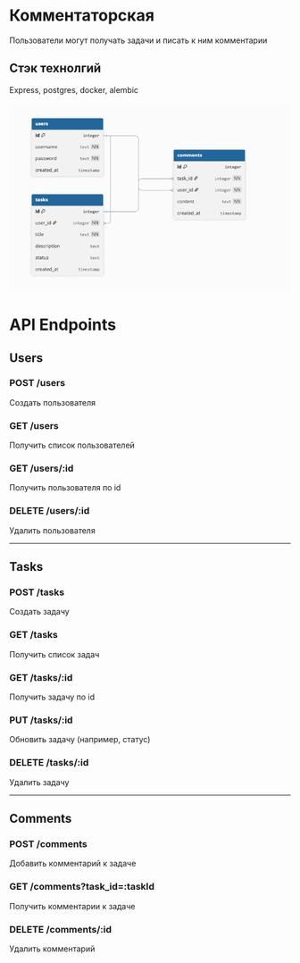 # Комментаторская
Пользователи могут получать задачи и писать к ним комментарии
## Стэк технолгий
Express, postgres, docker, alembic

![База данных](docs/schema.png)

# API Endpoints

## Users
### POST /users  
Создать пользователя  

### GET /users  
Получить список пользователей  

### GET /users/:id
Получить пользователя по id  

### DELETE /users/:id  
Удалить пользователя  

---

## Tasks
### POST /tasks  
Создать задачу  

### GET /tasks  
Получить список задач  

### GET /tasks/:id  
Получить задачу по id  

### PUT /tasks/:id  
Обновить задачу (например, статус)  

### DELETE /tasks/:id  
Удалить задачу  

---

## Comments
### POST /comments  
Добавить комментарий к задаче  

### GET /comments?task_id=:taskId  
Получить комментарии к задаче  

### DELETE /comments/:id  
Удалить комментарий  
